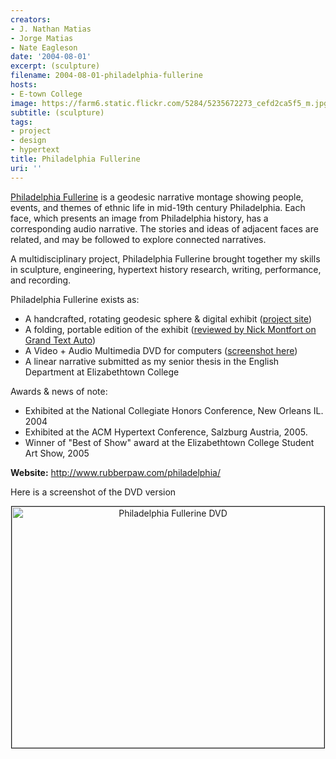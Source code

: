 ```yaml
---
creators:
- J. Nathan Matias
- Jorge Matias
- Nate Eagleson
date: '2004-08-01'
excerpt: (sculpture)
filename: 2004-08-01-philadelphia-fullerine
hosts:
- E-town College
image: https://farm6.static.flickr.com/5284/5235672273_cefd2ca5f5_m.jpg
subtitle: (sculpture)
tags:
- project
- design
- hypertext
title: Philadelphia Fullerine
uri: ''
---
```


<p><a href="http://www.rubberpaw.com/philadelphia/">Philadelphia Fullerine</a> is a geodesic narrative montage showing people, events, and themes of ethnic life in mid-19th century Philadelphia. Each face, which presents an image from Philadelphia history, has a corresponding audio narrative. The stories and ideas of adjacent faces are related, and may be followed to explore connected narratives.</p>
<p>A multidisciplinary project, Philadelphia Fullerine brought together my skills in sculpture, engineering, hypertext history research, writing, performance, and recording.</p>
<p>Philadelphia Fullerine exists as:</p>
<ul><li> A  handcrafted, rotating geodesic sphere &amp; digital exhibit (<a href="http://www.rubberpaw.com/philadelphia/">project site</a>)</li>

<li> A folding, portable edition of the exhibit (<a href="http://grandtextauto.org/2005/11/22/reading-can-be-a-ball-philadelphia-fullerine/">reviewed by Nick Montfort on Grand Text Auto</a>)</li>
<li> A Video + Audio Multimedia DVD for computers (<a href="http://www.flickr.com/photos/natematias/5236250510/in/photostream/">screenshot here</a>)</li>
<li> A linear narrative submitted as my senior thesis in the English Department at Elizabethtown College</li></ul>
<p>Awards &amp; news of note:</p>

<ul><li> Exhibited at the National Collegiate Honors Conference, New Orleans IL. 2004</li>
<li> Exhibited at the ACM Hypertext Conference, Salzburg Austria, 2005.</li>
<li> Winner of "Best of Show" award at the Elizabethtown College Student Art Show, 2005</li></ul>
<p><b>Website:</b> <a href="http://www.rubberpaw.com/philadelphia/">http://www.rubberpaw.com/philadelphia/</a> </p>
<p>Here is a screenshot of the DVD version</p>
<div align="center"><a title="Philadelphia Fullerine DVD by rubberpaw, on Flickr" href="http://www.flickr.com/photos/natematias/5236250510/"><img width="500" height="386" border="1" alt="Philadelphia Fullerine DVD" src="https://farm6.static.flickr.com/5202/5236250510_de9d33cafc.jpg"/>